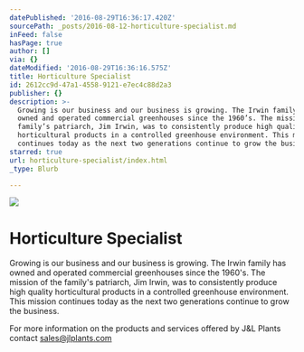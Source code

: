 ```yaml
---
datePublished: '2016-08-29T16:36:17.420Z'
sourcePath: _posts/2016-08-12-horticulture-specialist.md
inFeed: false
hasPage: true
author: []
via: {}
dateModified: '2016-08-29T16:36:16.575Z'
title: Horticulture Specialist
id: 2612cc9d-47a1-4558-9121-e7ec4c88d2a3
publisher: {}
description: >-
  Growing is our business and our business is growing. The Irwin family has
  owned and operated commercial greenhouses since the 1960’s. The mission of the
  family’s patriarch, Jim Irwin, was to consistently produce high quality
  horticultural products in a controlled greenhouse environment. This mission
  continues today as the next two generations continue to grow the business.
starred: true
url: horticulture-specialist/index.html
_type: Blurb

---
```

![](https://the-grid-user-content.s3-us-west-2.amazonaws.com/7098bb74-a77a-4ac0-a552-540ba2f711d3.jpg)

# Horticulture Specialist

Growing is our business and our business is growing. The Irwin family has owned and operated commercial greenhouses since the 1960's. The mission of the family's patriarch, Jim Irwin, was to consistently produce high quality horticultural products in a controlled greenhouse environment. This mission continues today as the next two generations continue to grow the business.

For more information on the products and services offered by J&L Plants contact sales@jlplants.com
